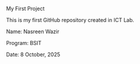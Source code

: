 My First Project 

This is my first GitHub repository created in ICT Lab.

Name: Nasreen Wazir

Program: BSIT

Date: 8 October, 2025

